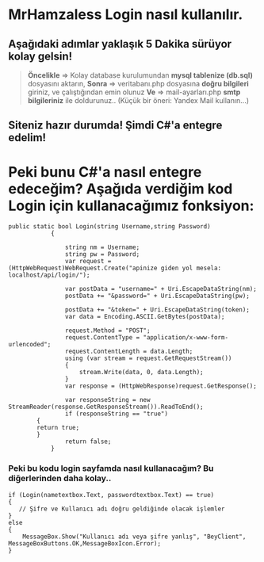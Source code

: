 # MrHamzaless Login nasıl kullanılır.
## Aşağıdaki adımlar yaklaşık 5 Dakika sürüyor kolay gelsin!


> **Öncelikle** => Kolay database kurulumundan **mysql tablenize (db.sql)** dosyasını aktarın,
> **Sonra** => veritabanı.php dosyasına **doğru bilgileri** giriniz, ve çalıştığından emin olunuz
> **Ve** => mail-ayarları.php **smtp bilgileriniz** ile doldurunuz.. (Küçük bir öneri: Yandex Mail kullanın...)

## Siteniz hazır durumda! Şimdi C#'a entegre edelim!

# Peki bunu C#'a nasıl entegre edeceğim? Aşağıda verdiğim kod Login için kullanacağımız fonksiyon:
```
public static bool Login(string Username,string Password)
            {

                string nm = Username;
                string pw = Password;
                var request = (HttpWebRequest)WebRequest.Create("apinize giden yol mesela: localhost/api/login/");

                var postData = "username=" + Uri.EscapeDataString(nm);
                postData += "&password=" + Uri.EscapeDataString(pw);
               
                postData += "&token=" + Uri.EscapeDataString(token);
                var data = Encoding.ASCII.GetBytes(postData);

                request.Method = "POST";
                request.ContentType = "application/x-www-form-urlencoded";
                request.ContentLength = data.Length;
                using (var stream = request.GetRequestStream())
                {
                    stream.Write(data, 0, data.Length);
                }
                var response = (HttpWebResponse)request.GetResponse();

                var responseString = new StreamReader(response.GetResponseStream()).ReadToEnd();
                if (responseString == "true")
		{
		return true;
		}
                return false;
            }
```



### Peki bu kodu login sayfamda nasıl kullanacağım? Bu diğerlerinden daha kolay..

```
if (Login(nametextbox.Text, passwordtextbox.Text) == true)
{
   // Şifre ve Kullanıcı adı doğru geldiğinde olacak işlemler
}
else
{
    MessageBox.Show("Kullanıcı adı veya şifre yanlış", "BeyClient", MessageBoxButtons.OK,MessageBoxIcon.Error);
}
```





